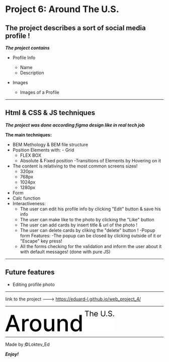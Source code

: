 # Project 6: Around The U.S.

## The project describes a sort of social media profile !

**_The project contains_**

- Profile Info

  - Name
  - Description

- Images
  - Images of a Profile

---

## Html & CSS & JS techniques

**_The project was done according figma design like in real tech job_**

**The main techniques:**

- BEM Methology & BEM file structure
- Position Elements with: - Grid
  - FLEX BOX
  - Absolute & Fixed position
    -Transitions of Elements by Hovering on it
- The content is relativing to the most common screens sizes!
  - 320px
  - 768px
  - 1024px
  - 1280px
- Form
- Calc function
- Interactiveness:
  - The user can edit his profile info by clicking "Edit" button & save his info 
  - The user can make like to the photo by clicking the "Like" button
  - The user can add cards by insert title & url of the photo !
  - The user can delete cards by cliking the "delete" button ! 
-Popup form Features:
  -The popup can be closed by clicking outside of it or "Escape" key press! 
  - All the forms checking for the validation and inform the  user about it with default messages! (done with pure JS)   

---

## Future features
- Editing profile photo


---

link to the project ---> https://eduard-l.github.io/web_project_4/

---

![Practicum Logo](./images/readme_logo.svg)

---

Made by ֲ©Loktev_Ed

**_Enjoy!_**
